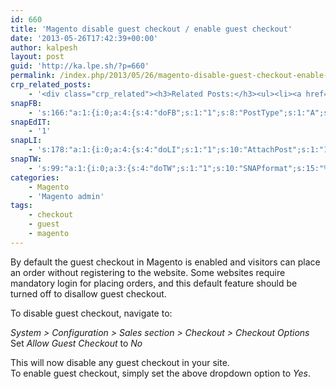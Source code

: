 ```yaml
---
id: 660
title: 'Magento disable guest checkout / enable guest checkout'
date: '2013-05-26T17:42:39+00:00'
author: kalpesh
layout: post
guid: 'http://ka.lpe.sh/?p=660'
permalink: /index.php/2013/05/26/magento-disable-guest-checkout-enable-guest-checkout/
crp_related_posts:
    - '<div class="crp_related"><h3>Related Posts:</h3><ul><li><a href="http://ka.lpe.sh/2011/12/31/magento-register-guest-user-to-website-if-email-provided/"     class="crp_title">Magento: Register guest user to website if email provided</a></li><li><a href="http://ka.lpe.sh/2011/12/31/magento-getting-back-shopping-cart-items-after-order-fails/"     class="crp_title">Magento: Getting back shopping cart items after order fails</a></li><li><a href="http://ka.lpe.sh/2011/10/10/magento-get-checkout-cart-total-details-subtotal-grandtotal-discount-tax/"     class="crp_title">Magento: Get checkout cart total details | Subtotal/Grandtotal/Discount/Tax</a></li><li><a href="http://ka.lpe.sh/2012/07/12/magento-get-rid-of-admin-notifications-pop-up/"     class="crp_title">Magento: Get rid of admin notifications pop-up</a></li><li><a href="http://ka.lpe.sh/2011/06/19/magento-some-important-functions/"     class="crp_title">Magento: Some important functions</a></li></ul></div>'
snapFB:
    - 's:166:"a:1:{i:0;a:4:{s:4:"doFB";s:1:"1";s:8:"PostType";s:1:"A";s:10:"AttachPost";s:1:"1";s:10:"SNAPformat";s:56:"New post (%TITLE%) has been published on %SITENAME% blog";}}";'
snapEdIT:
    - '1'
snapLI:
    - 's:178:"a:1:{i:0;a:4:{s:4:"doLI";s:1:"1";s:10:"AttachPost";s:1:"1";s:10:"SNAPformat";s:46:"New post has been published on %SITENAME% blog";s:11:"SNAPformatT";s:18:"New Post - %TITLE%";}}";'
snapTW:
    - 's:99:"a:1:{i:0;a:3:{s:4:"doTW";s:1:"1";s:10:"SNAPformat";s:15:"%TITLE% - %URL%";s:8:"attchImg";s:1:"0";}}";'
categories:
    - Magento
    - 'Magento admin'
tags:
    - checkout
    - guest
    - magento
---
```


By default the guest checkout in Magento is enabled and visitors can place an order without registering to the website. Some websites require mandatory login for placing orders, and this default feature should be turned off to disallow guest checkout.

To disable guest checkout, navigate to:

*System > Configuration > Sales section > Checkout > Checkout Options*  
Set *Allow Guest Checkout* to *No*

This will now disable any guest checkout in your site.  
To enable guest checkout, simply set the above dropdown option to *Yes*.